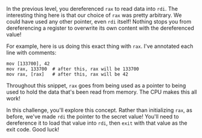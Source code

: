 In the previous level, you dereferenced `rax` to read data into `rdi`.
The interesting thing here is that our choice of `rax` was pretty arbitrary.
We could have used any other pointer, even `rdi` itself!
Nothing stops you from dereferencing a register to overwrite its own content with the dereferenced value!

For example, here is us doing this exact thing with `rax`.
I've annotated each line with comments:

```assembly
mov [133700], 42
mov rax, 133700  # after this, rax will be 133700
mov rax, [rax]   # after this, rax will be 42
```

Throughout this snippet, `rax` goes from being used as a pointer to being used to hold the data that's been read from memory.
The CPU makes this all work!

In this challenge, you'll explore this concept.
Rather than initializing `rax`, as before, we've made `rdi` the pointer to the secret value!
You'll need to dereference it to load that value into `rdi`, then `exit` with that value as the exit code.
Good luck!
